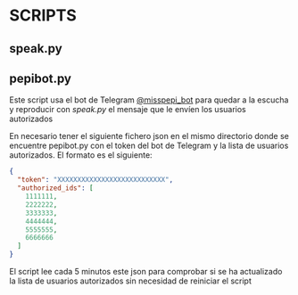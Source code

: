 # SCRIPTS

## speak.py

## pepibot.py

Este script usa el bot de Telegram [@misspepi_bot](http://telegram.me/misspepi_bot) para quedar a la escucha y reproducir con *speak.py* el mensaje que le envíen los usuarios autorizados

En necesario tener el siguiente fichero json en el mismo directorio donde se encuentre pepibot.py con el token del bot de Telegram y la lista de usuarios autorizados. El formato es el siguiente:

```json
{
  "token": "XXXXXXXXXXXXXXXXXXXXXXXXXXX",
  "authorized_ids": [
    1111111,
    2222222,
    3333333,
    4444444,
    5555555,
    6666666
  ]
}
```

El script lee cada 5 minutos este json para comprobar si se ha actualizado la lista de usuarios autorizados sin necesidad de reiniciar el script